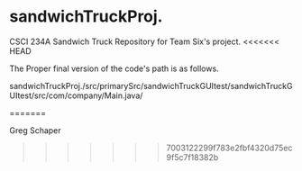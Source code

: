 # sandwichTruckProj.
CSCI 234A Sandwich Truck Repository for Team Six's project.
<<<<<<< HEAD

The Proper final version of the code's path is as follows.

sandwichTruckProj./src/primarySrc/sandwichTruckGUItest/sandwichTruckGUItest/src/com/company/Main.java/

=======

Greg Schaper
>>>>>>> 7003122299f783e2fbf4320d75ec9f5c7f18382b
